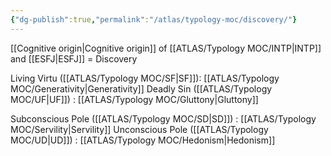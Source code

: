 ```yaml
---
{"dg-publish":true,"permalink":"/atlas/typology-moc/discovery/"}
---
```



[[Cognitive origin\|Cognitive origin]] of [[ATLAS/Typology MOC/INTP\|INTP]] and [[ESFJ\|ESFJ]] = Discovery

Living Virtu ([[ATLAS/Typology MOC/SF\|SF]]): [[ATLAS/Typology MOC/Generativity\|Generativity]]
Deadly Sin ([[ATLAS/Typology MOC/UF\|UF]]) : [[ATLAS/Typology MOC/Gluttony\|Gluttony]] 

Subconscious Pole ([[ATLAS/Typology MOC/SD\|SD]]) : [[ATLAS/Typology MOC/Servility\|Servility]]
Unconscious Pole ([[ATLAS/Typology MOC/UD\|UD]]) : [[ATLAS/Typology MOC/Hedonism\|Hedonism]]
